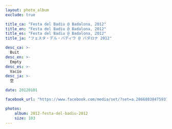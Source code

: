 ```yaml
---
layout: photo_album
exclude: true

title_ca: "Festa del Badiu @ Badalona, 2012"
title_en: "Festa del Badiu @ Badalona, 2012"
title_es: "Festa del Badiu @ Badalona, 2012"
title_ja: "フェスタ・デル・バディウ @ バダロナ 2012"

desc_ca: >-
  Buit
desc_en: >-
  Empty
desc_es: >-
  Vacío
desc_ja: >-
  空

date: 20120101

facebook_url: "https://www.facebook.com/media/set/?set=a.286688384759372"

photos:
    album: 2012-festa-del-badiu-2012
    size: 103
---
```

